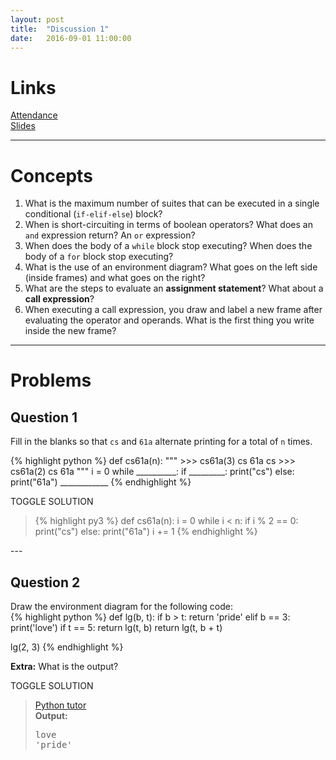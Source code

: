 ```yaml
---
layout: post
title:  "Discussion 1"
date:   2016-09-01 11:00:00
---
```


# Links
[Attendance](https://docs.google.com/forms/d/e/1FAIpQLSeC7l0YYksserNYpForte3_0d7rFusDeDdDueEs1nc82kHe0w/viewform)  
[Slides](https://docs.google.com/presentation/d/1lnPyRlLJZR7JA1NlpUooiSJqDLw3GOy6IA3IbfrZsSY/edit?usp=sharing)

---

# Concepts  
1. What is the maximum number of suites that can be executed in a single conditional (`if-elif-else`) block?
2. When is short-circuiting in terms of boolean operators? What does an `and` expression return? An `or` expression?
3. When does the body of a `while` block stop executing? When does the body of a `for` block stop executing?
4. What is the use of an environment diagram? What goes on the left side (inside frames) and what goes on the right?
5. What are the steps to evaluate an **assignment statement**? What about a **call expression**?
6. When executing a call expression, you draw and label a new frame after evaluating the operator and operands. What is the first thing you write inside the new frame?

--- 

# Problems  

## Question 1  

Fill in the blanks so that <code>cs</code> and <code>61a</code> alternate printing for a total of <code>n</code> times.

{% highlight python %}
def cs61a(n):
    """
    >>> cs61a(3)
    cs
    61a
    cs
    >>> cs61a(2)
    cs
    61a
    """
    i = 0
    while __________:
        if _________:
            print("cs")
        else:
            print("61a")
        ____________
{% endhighlight %}    

<a class="btn btn-default solution-toggle-3">TOGGLE SOLUTION</a>

<blockquote class="solution-3">
{% highlight py3 %}
def cs61a(n):
    i = 0
    while i < n:
        if i % 2 == 0:
            print("cs")
        else:
            print("61a")
        i += 1
{% endhighlight %}    
</blockquote>
 --- 
  
## Question 2  
Draw the environment diagram for the following code:  
{% highlight python %}
def lg(b, t):
    if b > t:
        return 'pride'
    elif b == 3:
        print('love')
    if t == 5:
        return lg(t, b)
    return lg(t, b + t)

lg(2, 3)
{% endhighlight %}

**Extra:** What is the output?

<a class="btn btn-default solution-toggle-2">TOGGLE SOLUTION</a>

<blockquote class="solution-2"><a href="http://pythontutor.com/composingprograms.html#code=def+lg(b,+t%29%3A%0A++++if+b+%3E+t%3A%0A++++++++return+'pride'%0A++++elif+b+%3D%3D+3%3A%0A++++++++print('pride'%29%0A++++if+t+%3D%3D+5%3A%0A++++++++return+lg(t,+b%29%0A++++return+lg(b,+b+%2B+t%29%0A%0Alg(2,+3%29&mode=display&origin=composingprograms.js&cumulative=true&py=3&rawInputLstJSON=%5B%5D&curInstr=16">Python tutor</a> <br/>
<b>Output:</b>
<pre>love
'pride'
</pre>

